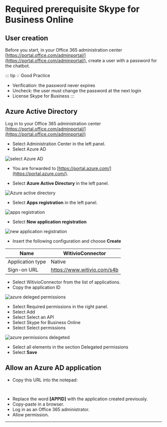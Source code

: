 # Required prerequisite Skype for Business Online

## User creation

Before you start, in your Office 365 administration center [https://portal.office.com/adminportal/](https://portal.office.com/adminportal/), create a user with a password for the chatbot.

::: tip 💡 Good Practice
- Verification: the password never expires
- Uncheck: the user must change the password at the next login
- License Skype for Business
:::

## Azure Active Directory

Log in to your Office 365 administration center [https://portal.office.com/adminportal/](https://portal.office.com/adminportal/)

* Select Administration Center in the left panel.
* Select Azure AD

<div class="image_center">
  <img :src="$withBase('/assets/img/virtual-agent-studio/build_your_chatbot/skype1.png')" alt="select Azure AD">
</div>


- You are forwarded to [https://portal.azure.com/](https://portal.azure.com/).

- Select <strong>Azure Active Directory</strong> in the left panel.

<div class="image_center">
  <img :src="$withBase('/assets/img/virtual-agent-studio/build_your_chatbot/skype2.png')" alt="Azure active directory">
</div>


* Select <strong>Apps registration</strong> in the left panel.

<div class="image_center">
  <img :src="$withBase('/assets/img/virtual-agent-studio/build_your_chatbot/skype3.png')" alt="apps registration">
</div>


* Select <strong>New application registration</strong>

<div class="image_center">
  <img :src="$withBase('/assets/img/virtual-agent-studio/build_your_chatbot/skype4.png')" alt="new application registration">
</div>


-   Insert the following configuration and choose **Create**

| Name             | WitivioConnector              |
|------------------|-------------------------------|
| Application type | Native                        |
| Sign-on URL      | <https://www.witivio.com/s4b> |


* Select WitivioConnector from the list of applications.
* Copy the application ID

<div class="image_center">
  <img :src="$withBase('/assets/img/virtual-agent-studio/build_your_chatbot/skype5.png')" alt="azure deleged permissions">
</div>


* Select Required permissions in the right panel.
* Select Add
* Select Select an API
* Select Skype for Business Online
* Select Select permissions

<div class="image_center">
  <img :src="$withBase('/assets/img/virtual-agent-studio/build_your_chatbot/skype6.png')" alt="azure permissions delegeted">
</div>

* Select all elements in the section Delegated permissions
* Select <strong>Save</strong>

## Allow an Azure AD application

* Copy this URL into the notepad: 
<pre style="color:white">https://login.microsoftonline.com/common/oauth2/authorize?response_type=id_token&client_id=[APPIDingeredirect_uri=https:/www.witivio.com/s4b&response_mode=form_post&form.online.lync.com & prompt=admin_consent</pre>

* Replace the word <strong>[APPID]</strong> with the application created previously.
* Copy-paste in a browser.
* Log in as an Office 365 administrator.
* Allow permission.



---



<Hubspot />